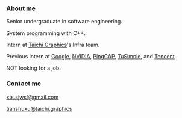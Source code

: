 ### About me

Senior undergraduate in software engineering.

System programming with C++.

Intern at [Taichi Graphics](https://github.com/taichi-dev)'s Infra team.

Previous intern at [Google](https://github.com/google), [NVIDIA](https://github.com/NVIDIA), [PingCAP](https://github.com/PingCAP), [TuSimple](https://github.com/TuSimple), and [Tencent](https://github.com/Tencent).

NOT looking for a job.

### Contact me

xts.sjwsl@gmail.com

tianshuxu@taichi.graphics
